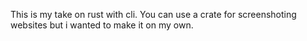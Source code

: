This is my take on rust with cli.
You can use a crate for screenshoting websites but i wanted to make it on my own.
